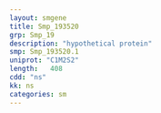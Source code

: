 ```yaml
---
layout: smgene
title: Smp_193520
grp: Smp_19
description: "hypothetical protein"
smp: Smp_193520.1
uniprot: "C1M2S2"
length:   408
cdd: "ns"
kk: ns
categories: sm
---
```

